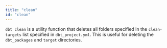 ```yaml
---
title: "clean"
id: "clean"
---
```


`dbt clean` is a utility function that deletes all folders specified in the `clean-targets` list specified in `dbt_project.yml`. This is useful for deleting the `dbt_packages` and `target` directories.